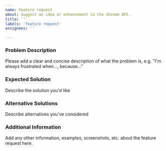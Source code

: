 ```yaml
---
name: Feature request
about: Suggest an idea or enhancement to the ohsome API.
title: ''
labels: 'feature request'
assignees: ''

---
```


### Problem Description
Please add a clear and concise description of what the problem is, e.g. "I'm always frustrated when..., because..."

### Expected Solution
Describe the solution you'd like

### Alternative Solutions
Describe alternatives you've considered

### Additional Information
Add any other information, examples, screenshots, etc. about the feature request here.
